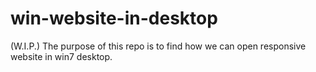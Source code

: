 # win-website-in-desktop
(W.I.P.) The purpose of this repo is to find how we can open responsive website in win7 desktop.
